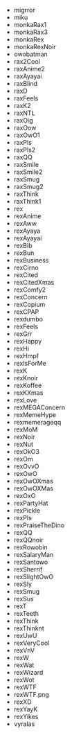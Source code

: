 * migrror
* miku
* monkaRax1
* monkaRax3
* monkaRex
* monkaRexNoir
* owobatman
* rax2Cool
* raxAnime2
* raxAyayai
* raxBlind
* raxD
* raxFeels
* raxK2
* raxNTL
* raxOig
* raxOow
* raxOwO1
* raxPls
* raxPls2
* raxQQ
* raxSmile
* raxSmile2
* raxSmug
* raxSmug2
* raxThink
* raxThink1
* rex
* rexAnime
* rexAww
* rexAyaya
* rexAyayai
* rexBib
* rexBun
* rexBusiness
* rexCirno
* rexCited
* rexCitedXmas
* rexComfy2
* rexConcern
* rexCopium
* rexCPAP
* rexdumbo
* rexFeels
* rexGrr
* rexHappy
* rexHi
* rexHmpf
* rexIsForMe
* rexK
* rexKnoir
* rexKoffee
* rexKXmas
* rexLove
* rexMEGAConcern
* rexMemeHype
* rexmemerageqq
* rexMoM
* rexNoir
* rexNut
* rexOkO3
* rexOm
* rexOvvO
* rexOwO
* rexOwOXmas
* rexOwOXMas
* rexOxO
* rexPartyHat
* rexPickle
* rexPls
* rexPraiseTheDino
* rexQQ
* rexQQnoir
* rexRowobin
* rexSalaryMan
* rexSantowo
* rexSherrif
* rexSlightOwO
* rexSly
* rexSmug
* rexSus
* rexT
* rexTeeth
* rexThink
* rexThinknt
* rexUwU
* rexVeryCool
* rexVnV
* rexW
* rexWat
* rexWizard
* rexWot
* rexWTF
* rexWTF.png
* rexXD
* rexYayK
* rexYikes
* vyralas